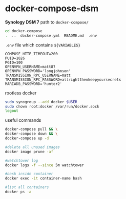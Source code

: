 # docker-compose-dsm

**Synology DSM 7** path to `docker-compose/`

```bash
cd docker-compose
.  ..  docker-compose.yml  README.md  .env
```

`.env` file which contains `${VARIABLES}`

```
COMPOSE_HTTP_TIMEOUT=200
PUID=1026
PGID=100
OPENVPN_USERNAME=matt87
OPENVPN_PASSWORD='longjohnson'
TRANSMISSION_RPC_USERNAME=matt
TRANSMISSION_RPC_PASSWORD=allrightthenkeepyoursecrets
MARIADB_PASSWORD='hunter2'
```

rootless docker

```bash
sudo synogroup --add docker $USER
sudo chown root:docker /var/run/docker.sock
logout
```

useful commands

```bash
docker-compose pull && \
docker-compose down && \
docker-compose up -d

#delete all unused images
docker image prune -af

#watchtower log
docker logs -f --since 5m watchtower

#bash inside container
docker exec -it container-name bash

#list all containers
docker ps -a
```
